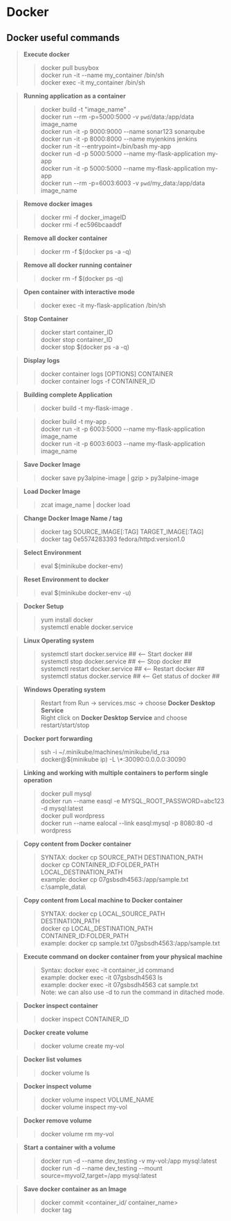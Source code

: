 # Docker
Docker useful commands
-----

> **Execute docker**
>> docker pull busybox <br/>
>> docker run -it --name my_container /bin/sh<br/>
>> docker exec -it my_container /bin/sh<br/>

> **Running application as a container**
>> docker build -t "image_name" . <br/>
>> docker run --rm -p=5000:5000 -v `pwd`/data:/app/data image_name <br/>
>> docker run -it -p 9000:9000 --name sonar123 sonarqube<br/>
>> docker run -it -p 8000:8000 --name myjenkins jenkins<br/>
>> docker run -it --entrypoint=/bin/bash my-app<br/>
>> docker run -d -p 5000:5000 --name my-flask-application my-app<br/>
>> docker run -it -p 5000:5000 --name my-flask-application my-app<br/>
>> docker run --rm -p=6003:6003 -v `pwd`/my_data:/app/data image_name<br/>

> **Remove docker images**
>> docker rmi -f docker_imageID<br/>
>> docker rmi -f ec596bcaaddf<br/>

> **Remove all docker container**
>> docker rm -f $(docker ps -a -q)<br/>

> **Remove all docker running container**
>> docker rm -f $(docker ps -q)<br/>

> **Open container with interactive mode**
>> docker exec -it my-flask-application /bin/sh<br/>

> **Stop Container**
>> docker start container_ID<br/>
>> docker stop container_ID<br/>
>> docker stop $(docker ps -a -q)<br/>

> **Display logs**
>> docker container logs [OPTIONS] CONTAINER<br/>
>> docker container logs -f CONTAINER_ID<br/>

> **Building complete Application**
>> docker build -t my-flask-image .<br/>

>> docker build -t my-app .<br/>
>> docker run -it -p 6003:5000 --name my-flask-application image_name<br/>
>> docker run -it -p 6003:6003 --name my-flask-application image_name<br/>

> **Save Docker Image**
>> docker save py3alpine-image | gzip > py3alpine-image<br/>

> **Load Docker Image**
>> zcat image_name | docker load<br/>

> **Change Docker Image Name / tag**
>> docker tag SOURCE_IMAGE[:TAG] TARGET_IMAGE[:TAG]<br/>
>> docker tag 0e5574283393 fedora/httpd:version1.0<br/>


> **Select Environment**
>> eval $(minikube docker-env)<br/>


> **Reset Environment to docker**
>> eval $(minikube docker-env -u)<br/>

> **Docker Setup**
>> yum install docker<br/>
>> systemctl enable docker.service<br/>

> **Linux Operating system**
>> systemctl start docker.service ## <-- Start docker ##<br/>
>> systemctl stop docker.service ## <-- Stop docker ##<br/>
>> systemctl restart docker.service ## <-- Restart docker ##<br/>
>> systemctl status docker.service ## <-- Get status of docker ##<br/>

> **Windows Operating system**
>> Restart from Run -> services.msc -> choose **Docker Desktop Service**<br/>
>> Right click on **Docker Desktop Service** and choose restart/start/stop<br/>

> **Docker port forwarding**
>> ssh -i ~/.minikube/machines/minikube/id_rsa docker@$(minikube ip) -L \\*:30090:0.0.0.0:30090<br/>

> **Linking and working with multiple containers to perform single operation**
>> docker pull mysql<br/>
>> docker run --name easql -e MYSQL_ROOT_PASSWORD=abc123 -d mysql:latest<br/>
>> docker pull wordpress<br/>
>> docker run --name ealocal --link easql:mysql -p 8080:80 -d wordpress<br/>


> **Copy content from Docker container**
>> SYNTAX: docker cp SOURCE_PATH DESTINATION_PATH<br/>
>> docker cp CONTAINER_ID:FOLDER_PATH  LOCAL_DESTINATION_PATH<br/>
>> example: docker cp 07gsbsdh4563:/app/sample.txt  c:\\sample_data\\<br/>


> **Copy content from Local machine to Docker container**
>> SYNTAX: docker cp LOCAL_SOURCE_PATH DESTINATION_PATH<br/>
>> docker cp LOCAL_DESTINATION_PATH CONTAINER_ID:FOLDER_PATH  <br/>
>> example: docker cp sample.txt 07gsbsdh4563:/app/sample.txt<br/>

> **Execute command on docker container from your physical machine**
>> Syntax: docker exec -it container_id command<br/>
>> example: docker exec -it 07gsbsdh4563 ls <br/>
>> example: docker exec -it 07gsbsdh4563 cat sample.txt <br/>
>> Note: we can also use -d to run the command in ditached mode.

> **Docker inspect container**
>> docker inspect CONTAINER_ID<br/>

> **Docker create volume**
>> docker volume create my-vol<br/>

> **Docker list volumes**
>> docker volume ls<br/>

> **Docker inspect volume**
>> docker volume inspect VOLUME_NAME<br/>
>> docker volume inspect my-vol<br/>

> **Docker remove volume**
>> docker volume rm my-vol<br/>


> **Start a container with a volume**
>> docker run -d --name dev_testing -v my-vol:/app mysql:latest<br/>
>> docker run -d --name dev_testing --mount source=myvol2,target=/app mysql:latest<br/>

> **Save docker container as an Image**
>> docker commit <container_id/ container_name><br/>
>> docker tag <newly committed image_id> <Required name of the Image><br/>
